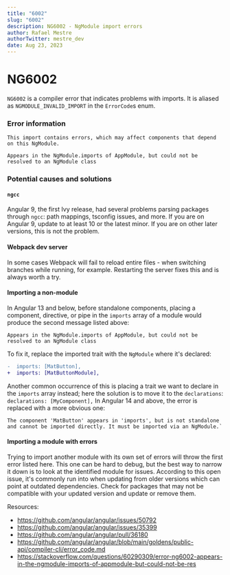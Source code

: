 ```yaml
---
title: "6002"
slug: "6002"
description: NG6002 - NgModule import errors
author: Rafael Mestre
authorTwitter: mestre_dev
date: Aug 23, 2023
---
```


# NG6002

`NG6002` is a compiler error that indicates problems with imports. It is aliased as `NGMODULE_INVALID_IMPORT` in the `ErrorCode`s enum.

### Error information

```text
This import contains errors, which may affect components that depend on this NgModule.
```

```text
Appears in the NgModule.imports of AppModule, but could not be resolved to an NgModule class
```

### Potential causes and solutions

#### `ngcc`
Angular 9, the first Ivy release, had several problems parsing packages through `ngcc`: path mappings, tsconfig issues, and more. If you are on Angular 9, update to at least 10 or the latest minor. If you are on other later versions, this is not the problem.

#### Webpack dev server
In some cases Webpack will fail to reload entire files - when switching branches while running, for example. Restarting the server fixes this and is always worth a try.

#### Importing a non-module
In Angular 13 and below, before standalone components, placing a component, directive, or pipe in the `imports` array of a module would produce the second message listed above:
```text
Appears in the NgModule.imports of AppModule, but could not be resolved to an NgModule class
```
To fix it, replace the imported trait with the `NgModule` where it's declared:

```diff
-  imports: [MatButton],
+  imports: [MatButtonModule],
```
Another common occurrence of this is placing a trait we want to declare in the `imports` array instead; here the solution is to move it to the `declarations`:
`declarations: [MyComponent],`
In Angular 14 and above, the error is replaced with a more obvious one:
```text
The component 'MatButton' appears in 'imports', but is not standalone and cannot be imported directly. It must be imported via an NgModule.`
```

#### Importing a module with errors
Trying to import another module with its own set of errors will throw the first error listed here. This one can be hard to debug, but the best way to narrow it down is to look at the identified module for issues. According to this open issue, it's commonly run into when updating from older versions which can point at outdated dependencies. Check for packages that may not be compatible with your updated version and update or remove them.

Resources:
- https://github.com/angular/angular/issues/50792
- https://github.com/angular/angular/issues/35399
- https://github.com/angular/angular/pull/36180
- https://github.com/angular/angular/blob/main/goldens/public-api/compiler-cli/error_code.md
- https://stackoverflow.com/questions/60290309/error-ng6002-appears-in-the-ngmodule-imports-of-appmodule-but-could-not-be-res
